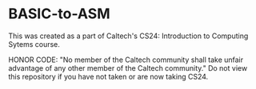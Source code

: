 # BASIC-to-ASM
This was created as a part of Caltech's CS24: Introduction to Computing Sytems course.

HONOR CODE: "No member of the Caltech community shall take unfair advantage of any other member of the Caltech community." Do not view this repository if you have not taken or are now taking CS24.

